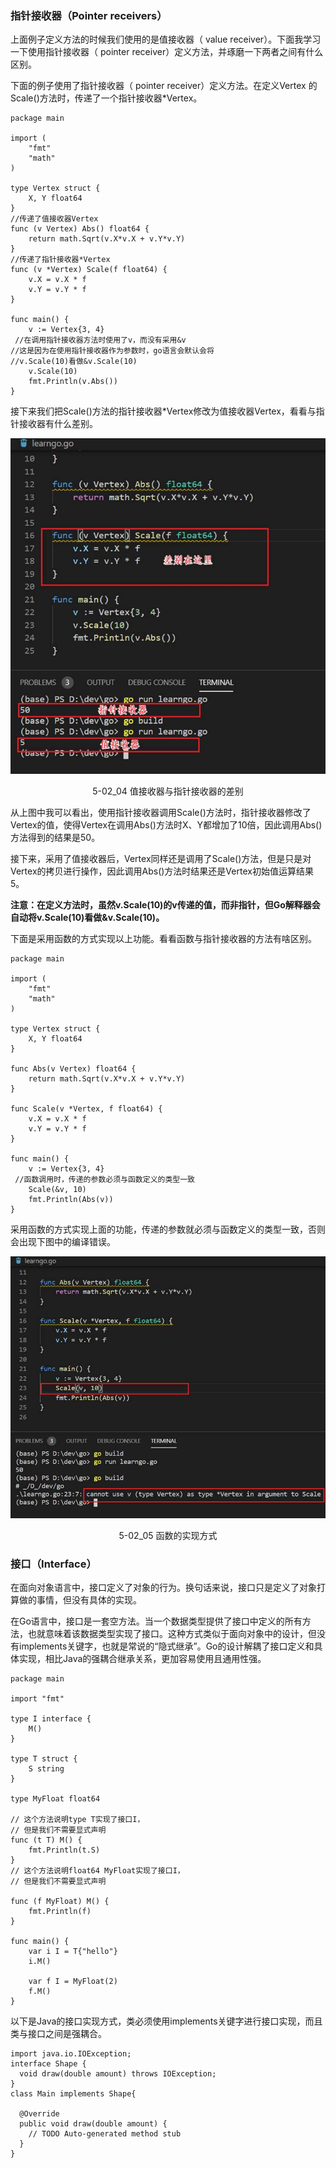 ### 指针接收器（Pointer receivers）
上面例子定义方法的时候我们使用的是值接收器（ value receiver）。下面我学习一下使用指针接收器（ pointer receiver）定义方法，并琢磨一下两者之间有什么区别。

下面的例子使用了指针接收器（ pointer receiver）定义方法。在定义Vertex 的Scale()方法时，传递了一个指针接收器*Vertex。

```
package main

import (
	"fmt"
	"math"
)

type Vertex struct {
	X, Y float64
}
//传递了值接收器Vertex
func (v Vertex) Abs() float64 {
	return math.Sqrt(v.X*v.X + v.Y*v.Y)
}
//传递了指针接收器*Vertex
func (v *Vertex) Scale(f float64) {
	v.X = v.X * f
	v.Y = v.Y * f
}

func main() {
	v := Vertex{3, 4}
 //在调用指针接收器方法时使用了v，而没有采用&v
//这是因为在使用指针接收器作为参数时，go语言会默认会将
//v.Scale(10)看做&v.Scale(10)
	v.Scale(10)
	fmt.Println(v.Abs())
}
```
接下来我们把Scale()方法的指针接收器*Vertex修改为值接收器Vertex，看看与指针接收器有什么差别。

<div align=center>


![值接收器与指针接收器的差别](./pic/auto/image089.jpg) 

5-02_04 值接收器与指针接收器的差别
</div>

从上图中我可以看出，使用指针接收器调用Scale()方法时，指针接收器修改了Vertex的值，使得Vertex在调用Abs()方法时X、Y都增加了10倍，因此调用Abs()方法得到的结果是50。

接下来，采用了值接收器后，Vertex同样还是调用了Scale()方法，但是只是对Vertex的拷贝进行操作，因此调用Abs()方法时结果还是Vertex初始值运算结果5。

**注意：在定义方法时，虽然v.Scale(10)的v传递的值，而非指针，但Go解释器会自动将v.Scale(10)看做&v.Scale(10)。**

下面是采用函数的方式实现以上功能。看看函数与指针接收器的方法有啥区别。

```
package main

import (
	"fmt"
	"math"
)

type Vertex struct {
	X, Y float64
}

func Abs(v Vertex) float64 {
	return math.Sqrt(v.X*v.X + v.Y*v.Y)
}

func Scale(v *Vertex, f float64) {
	v.X = v.X * f
	v.Y = v.Y * f
}

func main() {
	v := Vertex{3, 4}
 //函数调用时，传递的参数必须与函数定义的类型一致
	Scale(&v, 10)
	fmt.Println(Abs(v))
}
```
采用函数的方式实现上面的功能，传递的参数就必须与函数定义的类型一致，否则会出现下图中的编译错误。

<div align=center>


![函数的实现方式](./pic/auto/image090.jpg) 

5-02_05 函数的实现方式
</div>

### 接口（Interface）

在面向对象语言中，接口定义了对象的行为。换句话来说，接口只是定义了对象打算做的事情，但没有具体的实现。

在Go语言中，接口是一套空方法。当一个数据类型提供了接口中定义的所有方法，也就意味着该数据类型实现了接口。这种方式类似于面向对象中的设计，但没有implements关键字，也就是常说的“隐式继承”。Go的设计解耦了接口定义和具体实现，相比Java的强耦合继承关系，更加容易使用且通用性强。

```
package main

import "fmt"

type I interface {
	M()
}

type T struct {
	S string
}

type MyFloat float64

// 这个方法说明type T实现了接口I，
// 但是我们不需要显式声明
func (t T) M() {
	fmt.Println(t.S)
}
// 这个方法说明float64 MyFloat实现了接口I，
// 但是我们不需要显式声明

func (f MyFloat) M() {
	fmt.Println(f)
}

func main() {
	var i I = T{"hello"}
	i.M()
	
	var f I = MyFloat(2)
	f.M()
}
```
以下是Java的接口实现方式，类必须使用implements关键字进行接口实现，而且类与接口之间是强耦合。

```
import java.io.IOException;
interface Shape {
  void draw(double amount) throws IOException;
}
class Main implements Shape{

  @Override
  public void draw(double amount) {
    // TODO Auto-generated method stub
  }  
}
```


